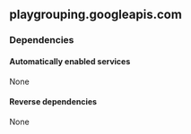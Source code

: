 ## playgrouping.googleapis.com

### Dependencies

#### Automatically enabled services

None

#### Reverse dependencies

None
